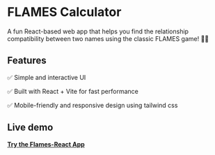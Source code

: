 # FLAMES Calculator

A fun React-based web app that helps you find the relationship compatibility between two names using the classic FLAMES game! 💖🔥

## Features
✅ Simple and interactive UI

✅ Built with React + Vite for fast performance

✅ Mobile-friendly and responsive design using tailwind css


## Live demo
**[Try the Flames-React App](https://meenuiswar.github.io/Flames-React/)** 

